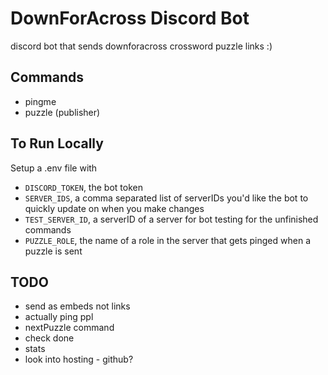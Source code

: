 # DownForAcross Discord Bot
discord bot that sends downforacross crossword puzzle links :) 

## Commands
- pingme
- puzzle (publisher)

## To Run Locally
Setup a .env file with 
- `DISCORD_TOKEN`, the bot token
- `SERVER_IDS`, a comma separated list of serverIDs you'd like the bot to quickly update on when you make changes
- `TEST_SERVER_ID`, a serverID of a server for bot testing for the unfinished commands
- `PUZZLE_ROLE`, the name of a role in the server that gets pinged when a puzzle is sent


## TODO
- send as embeds not links
- actually ping ppl
- nextPuzzle command
- check done
- stats
- look into hosting - github?